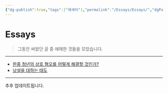 ```yaml
---
{"dg-publish":true,"tags":["에세이"],"permalink":"/Essays/Essays/","dgPassFrontmatter":true,"created":"2024-02-08T15:32:39.848+09:00","updated":"2024-08-02T16:19:50.748+09:00"}
---
```



# Essays

> 그동안 써왔던 글 중 애매한 것들을 모았습니다.
---

+ [한중 청년의 상호 혐오를 어떻게 해결할 것인가?](2023-06-10.md)
+ [낭설을 대하는 태도](2024-05-24.md)

---

추후 업데이트됩니다.